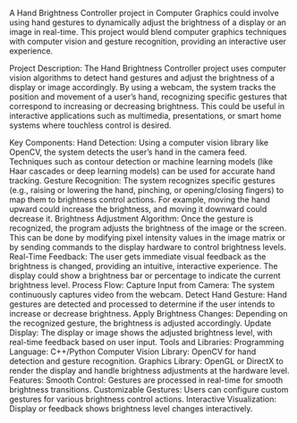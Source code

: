 A Hand Brightness Controller project in Computer Graphics could involve using hand gestures to dynamically adjust the brightness of a display or an image in real-time. This project would blend computer graphics techniques with computer vision and gesture recognition, providing an interactive user experience.

Project Description:
The Hand Brightness Controller project uses computer vision algorithms to detect hand gestures and adjust the brightness of a display or image accordingly. By using a webcam, the system tracks the position and movement of a user’s hand, recognizing specific gestures that correspond to increasing or decreasing brightness. This could be useful in interactive applications such as multimedia, presentations, or smart home systems where touchless control is desired.

Key Components:
Hand Detection:
Using a computer vision library like OpenCV, the system detects the user’s hand in the camera feed. Techniques such as contour detection or machine learning models (like Haar cascades or deep learning models) can be used for accurate hand tracking.
Gesture Recognition:
The system recognizes specific gestures (e.g., raising or lowering the hand, pinching, or opening/closing fingers) to map them to brightness control actions. For example, moving the hand upward could increase the brightness, and moving it downward could decrease it.
Brightness Adjustment Algorithm:
Once the gesture is recognized, the program adjusts the brightness of the image or the screen. This can be done by modifying pixel intensity values in the image matrix or by sending commands to the display hardware to control brightness levels.
Real-Time Feedback:
The user gets immediate visual feedback as the brightness is changed, providing an intuitive, interactive experience. The display could show a brightness bar or percentage to indicate the current brightness level.
Process Flow:
Capture Input from Camera:
The system continuously captures video from the webcam.
Detect Hand Gesture:
Hand gestures are detected and processed to determine if the user intends to increase or decrease brightness.
Apply Brightness Changes:
Depending on the recognized gesture, the brightness is adjusted accordingly.
Update Display:
The display or image shows the adjusted brightness level, with real-time feedback based on user input.
Tools and Libraries:
Programming Language: C++/Python
Computer Vision Library: OpenCV for hand detection and gesture recognition.
Graphics Library: OpenGL or DirectX to render the display and handle brightness adjustments at the hardware level.
Features:
Smooth Control: Gestures are processed in real-time for smooth brightness transitions.
Customizable Gestures: Users can configure custom gestures for various brightness control actions.
Interactive Visualization: Display or feedback shows brightness level changes interactively.

